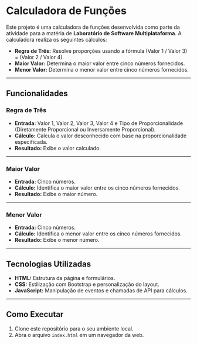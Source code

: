 # Calculadora de Funções

Este projeto é uma calculadora de funções desenvolvida como parte da atividade para a matéria de **Laboratório de Software Multiplataforma**. A calculadora realiza os seguintes cálculos:

- **Regra de Três:** Resolve proporções usando a fórmula (Valor 1 / Valor 3) = (Valor 2 / Valor 4).
- **Maior Valor:** Determina o maior valor entre cinco números fornecidos.
- **Menor Valor:** Determina o menor valor entre cinco números fornecidos.

---

## Funcionalidades

### Regra de Três
- **Entrada:** Valor 1, Valor 2, Valor 3, Valor 4 e Tipo de Proporcionalidade (Diretamente Proporcional ou Inversamente Proporcional).
- **Cálculo:** Calcula o valor desconhecido com base na proporcionalidade especificada.
- **Resultado:** Exibe o valor calculado.

---

### Maior Valor
- **Entrada:** Cinco números.
- **Cálculo:** Identifica o maior valor entre os cinco números fornecidos.
- **Resultado:** Exibe o maior número.

---

### Menor Valor
- **Entrada:** Cinco números.
- **Cálculo:** Identifica o menor valor entre os cinco números fornecidos.
- **Resultado:** Exibe o menor número.

---

## Tecnologias Utilizadas
- **HTML:** Estrutura da página e formulários.
- **CSS:** Estilização com Bootstrap e personalização do layout.
- **JavaScript:** Manipulação de eventos e chamadas de API para cálculos.

---

## Como Executar
1. Clone este repositório para o seu ambiente local.
2. Abra o arquivo `index.html` em um navegador da web.

